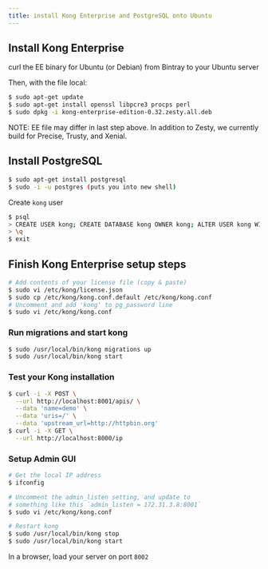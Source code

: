```yaml
---
title: install Kong Enterprise and PostgreSQL onto Ubuntu
---
```


## Install Kong Enterprise

curl the EE binary for Ubuntu (or Debian) from Bintray to your Ubuntu server

Then, with the file local:

```bash
$ sudo apt-get update
$ sudo apt-get install openssl libpcre3 procps perl
$ sudo dpkg -i kong-enterprise-edition-0.32.zesty.all.deb
```
NOTE: EE file may differ in last step above. In addition to Zesty, we currently build for Precise, Trusty, and Xenial.

## Install PostgreSQL
```bash
$ sudo apt-get install postgresql
$ sudo -i -u postgres (puts you into new shell)
```

Create `kong` user

```bash
$ psql
> CREATE USER kong; CREATE DATABASE kong OWNER kong; ALTER USER kong WITH password 'kong'; 
> \q
$ exit
```

## Finish Kong Enterprise setup steps

```bash
# Add contents of your license file (copy & paste)
$ sudo vi /etc/kong/license.json
$ sudo cp /etc/kong/kong.conf.default /etc/kong/kong.conf
# Uncomment and add 'kong' to pg_password line
$ sudo vi /etc/kong/kong.conf
```

### Run migrations and start kong
```bash
$ sudo /usr/local/bin/kong migrations up
$ sudo /usr/local/bin/kong start
```

### Test your Kong installation
```bash
$ curl -i -X POST \
  --url http://localhost:8001/apis/ \
  --data 'name=demo' \
  --data 'uris=/' \
  --data 'upstream_url=http://httpbin.org'
$ curl -i -X GET \
  --url http://localhost:8000/ip
```

### Setup Admin GUI
```bash
# Get the local IP address
$ ifconfig 

# Uncomment the admin_listen setting, and update to 
# something like this `admin_listen = 172.31.3.8:8001`
$ sudo vi /etc/kong/kong.conf

# Restart kong
$ sudo /usr/local/bin/kong stop 
$ sudo /usr/local/bin/kong start
```

In a browser, load your server on port `8002`
